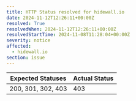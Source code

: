 ```yaml
---
title: HTTP Status resolved for hidewall.io
date: 2024-11-12T12:26:11+00:00Z
resolved: True
resolvedWhen: 2024-11-12T12:26:11+00:00Z
resolvedStartTime: 2024-11-08T11:28:04+00:00Z
severity: notice
affected:
  - hidewall.io
section: issue
---
```


| Expected Statuses | Actual Status  |
|-------------------|----------------|
| 200, 301, 302, 403 | 403 |
